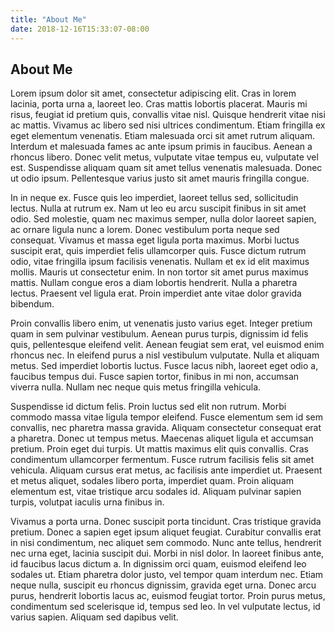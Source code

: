 ```yaml
---
title: "About Me"
date: 2018-12-16T15:33:07-08:00
---
```


## About Me

Lorem ipsum dolor sit amet, consectetur adipiscing elit. Cras in lorem lacinia, porta urna a, laoreet leo. Cras mattis lobortis placerat. Mauris mi risus, feugiat id pretium quis, convallis vitae nisl. Quisque hendrerit vitae nisi ac mattis. Vivamus ac libero sed nisi ultrices condimentum. Etiam fringilla ex eget elementum venenatis. Etiam malesuada orci sit amet rutrum aliquam. Interdum et malesuada fames ac ante ipsum primis in faucibus. Aenean a rhoncus libero. Donec velit metus, vulputate vitae tempus eu, vulputate vel est. Suspendisse aliquam quam sit amet tellus venenatis malesuada. Donec ut odio ipsum. Pellentesque varius justo sit amet mauris fringilla congue.

In in neque ex. Fusce quis leo imperdiet, laoreet tellus sed, sollicitudin lectus. Nulla at rutrum ex. Nam ut leo eu arcu suscipit finibus in sit amet odio. Sed molestie, quam nec maximus semper, nulla dolor laoreet sapien, ac ornare ligula nunc a lorem. Donec vestibulum porta neque sed consequat. Vivamus et massa eget ligula porta maximus. Morbi luctus suscipit erat, quis imperdiet felis ullamcorper quis. Fusce dictum rutrum odio, vitae fringilla ipsum facilisis venenatis. Nullam et ex id elit maximus mollis. Mauris ut consectetur enim. In non tortor sit amet purus maximus mattis. Nullam congue eros a diam lobortis hendrerit. Nulla a pharetra lectus. Praesent vel ligula erat. Proin imperdiet ante vitae dolor gravida bibendum.

Proin convallis libero enim, ut venenatis justo varius eget. Integer pretium quam in sem pulvinar vestibulum. Aenean purus turpis, dignissim id felis quis, pellentesque eleifend velit. Aenean feugiat sem erat, vel euismod enim rhoncus nec. In eleifend purus a nisl vestibulum vulputate. Nulla et aliquam metus. Sed imperdiet lobortis luctus. Fusce lacus nibh, laoreet eget odio a, faucibus tempus dui. Fusce sapien tortor, finibus in mi non, accumsan viverra nulla. Nullam nec neque quis metus fringilla vehicula.

Suspendisse id dictum felis. Proin luctus sed elit non rutrum. Morbi commodo massa vitae ligula tempor eleifend. Fusce elementum sem id sem convallis, nec pharetra massa gravida. Aliquam consectetur consequat erat a pharetra. Donec ut tempus metus. Maecenas aliquet ligula et accumsan pretium. Proin eget dui turpis. Ut mattis maximus elit quis convallis. Cras condimentum ullamcorper fermentum. Fusce rutrum facilisis felis sit amet vehicula. Aliquam cursus erat metus, ac facilisis ante imperdiet ut. Praesent et metus aliquet, sodales libero porta, imperdiet quam. Proin aliquam elementum est, vitae tristique arcu sodales id. Aliquam pulvinar sapien turpis, volutpat iaculis urna finibus in.

Vivamus a porta urna. Donec suscipit porta tincidunt. Cras tristique gravida pretium. Donec a sapien eget ipsum aliquet feugiat. Curabitur convallis erat in nisi condimentum, nec aliquet sem commodo. Nunc ante tellus, hendrerit nec urna eget, lacinia suscipit dui. Morbi in nisl dolor. In laoreet finibus ante, id faucibus lacus dictum a. In dignissim orci quam, euismod eleifend leo sodales ut. Etiam pharetra dolor justo, vel tempor quam interdum nec. Etiam neque nulla, suscipit eu rhoncus dignissim, gravida eget urna. Donec arcu purus, hendrerit lobortis lacus ac, euismod feugiat tortor. Proin purus metus, condimentum sed scelerisque id, tempus sed leo. In vel vulputate lectus, id varius sapien. Aliquam sed dapibus velit.
